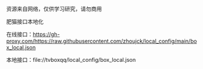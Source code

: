 资源来自网络，仅供学习研究，请勿商用

肥猫接口本地化

在线接口：https://gh-proxy.com/https://raw.githubusercontent.com/zhoujck/local_config/main/box_local.json

本地接口：file://tvboxqq/local_config/box_local.json
